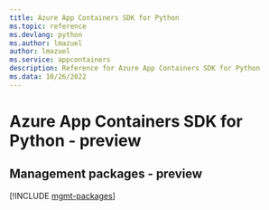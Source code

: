 ```yaml
---
title: Azure App Containers SDK for Python
ms.topic: reference
ms.devlang: python
ms.author: lmazuel
author: lmazuel
ms.service: appcontainers
description: Reference for Azure App Containers SDK for Python
ms.data: 10/26/2022
---
```

# Azure App Containers SDK for Python - preview

## Management packages - preview
[!INCLUDE [mgmt-packages](app-containers-mgmt-index.md)]